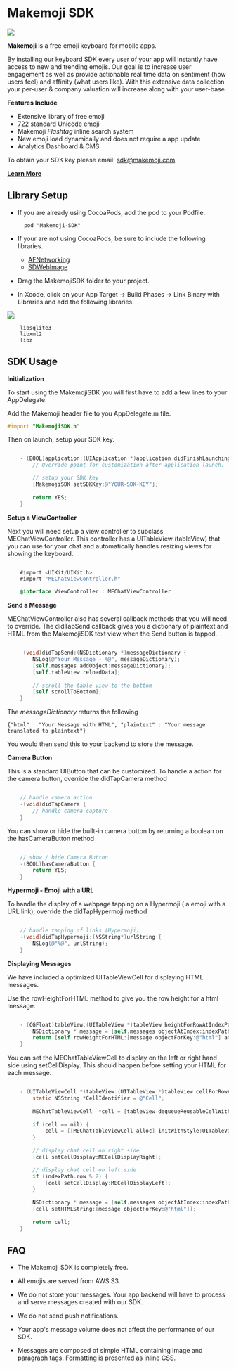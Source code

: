 Makemoji SDK
====================

![](http://i.imgur.com/w0KJkBv.jpg)

**Makemoji** is a free emoji keyboard for mobile apps. 

By installing our keyboard SDK every user of your app will instantly have access to new and trending emojis. Our goal is to increase user engagement as well as provide actionable real time data on sentiment (how users feel) and affinity (what users like). With this extensive data collection your per-user & company valuation will increase along with your user-base. 
**Features Include**
* Extensive library of free emoji
* 722 standard Unicode emoji
* Makemoji *Flashtag* inline search system
* New emoji load dynamically and does not require a app update
* Analytics Dashboard & CMS

To obtain your SDK key please email: sdk@makemoji.com

**[Learn More](http://makemoji.com/sdk)**


Library Setup
---------------------
* If you are already using CocoaPods, add the pod to your Podfile.

		pod "Makemoji-SDK"

* If your are not using CocoaPods, be sure to include the following libraries.
		
	* [AFNetworking](https://github.com/AFNetworking/)
	* [SDWebImage](https://github.com/rs/SDWebImage)

* Drag the MakemojiSDK folder to your project.

* In Xcode, click on your App Target -> Build Phases -> Link Binary with Libraries and add the following libraries.

![](http://i.imgur.com/N7HL7Iu.png)

		libsqlite3
		libxml2
		libz

SDK Usage
---------------------

**Initialization**

To start using the MakemojiSDK you will first have to add a few lines to your AppDelegate. 

Add the Makemoji header file to you AppDelegate.m file.

```objectivec
#import "MakemojiSDK.h"
```
Then on launch, setup your SDK key.

```objectivec

	- (BOOL)application:(UIApplication *)application didFinishLaunchingWithOptions:(NSDictionary *)launchOptions {
	    // Override point for customization after application launch.

	    // setup your SDK key
	    [MakemojiSDK setSDKKey:@"YOUR-SDK-KEY"];
	    
	    return YES;
	}

```


**Setup a ViewController**

Next you will need setup a view controller to subclass MEChatViewController. This controller has a UITableView (tableView) that you can use for your chat and automatically handles resizing views for showing the keyboard.

```objectivec

	#import <UIKit/UIKit.h>
	#import "MEChatViewController.h"

	@interface ViewController : MEChatViewController

```


**Send a Message**

MEChatViewController also has several callback methods that you will need to override. The didTapSend callback gives you a dictionary of plaintext and HTML from the MakemojiSDK text view when the Send button is tapped.

```objectivec

	-(void)didTapSend:(NSDictionary *)messageDictionary {
	    NSLog(@"Your Message - %@", messageDictionary);
	    [self.messages addObject:messageDictionary];
	    [self.tableView reloadData];
	    
	    // scroll the table view to the bottom
	    [self scrollToBottom];
	}

```

The *messageDictionary* returns the following

`{"html" : "Your Message with HTML", "plaintext" : "Your message translated to plaintext"}`

You would then send this to your backend to store the message.


**Camera Button**

This is a standard UIButton that can be customized. To handle a action for the camera button, override the didTapCamera method

```objectivec

	// handle camera action
	-(void)didTapCamera {
		// handle camera capture
	}

```

You can show or hide the built-in camera button by returning a boolean on the hasCameraButton method

```objectivec

	// show / hide Camera Button
	-(BOOL)hasCameraButton {
	    return YES;
	}

```

**Hypermoji - Emoji with a URL**


To handle the display of a webpage tapping on a Hypermoji ( a emoji with a URL link), override the didTapHypermoji method

```objectivec

	// handle tapping of links (Hypermoji)
	-(void)didTapHypermoji:(NSString*)urlString {
	    NSLog(@"%@", urlString);
	}

```


**Displaying Messages**

We have included a optimized UITableViewCell for displaying HTML messages.

Use the rowHeightForHTML method to give you the row height for a html message.

```objectivec

	- (CGFloat)tableView:(UITableView *)tableView heightForRowAtIndexPath:(NSIndexPath *)indexPath {
	    NSDictionary * message = [self.messages objectAtIndex:indexPath.row];
	    return [self rowHeightForHTML:[message objectForKey:@"html"] atIndexPath:indexPath];
	}

```

You can set the MEChatTableViewCell to display on the left or right hand side using setCellDisplay. This should happen before setting your HTML for each message.

```objectivec

	- (UITableViewCell *)tableView:(UITableView *)tableView cellForRowAtIndexPath:(NSIndexPath *)indexPath {
	    static NSString *CellIdentifier = @"Cell";
	    
	    MEChatTableViewCell  *cell = [tableView dequeueReusableCellWithIdentifier:CellIdentifier];
	    
	    if (cell == nil) {
	        cell = [[MEChatTableViewCell alloc] initWithStyle:UITableViewCellStyleDefault reuseIdentifier:CellIdentifier];
	    }
	    
	    // display chat cell on right side
	    [cell setCellDisplay:MECellDisplayRight];

	    // display chat cell on left side
	    if (indexPath.row % 2) {
	        [cell setCellDisplay:MECellDisplayLeft];
	    }
	    
	    NSDictionary * message = [self.messages objectAtIndex:indexPath.row];
	    [cell setHTMLString:[message objectForKey:@"html"]];
	    
	    return cell;
	}

```

FAQ
---------------------

*	The Makemoji SDK is completely free.*	All emojis are served from AWS S3.*	We do not store your messages. Your app backend will have to process and serve messages created with our SDK.*	We do not send push notifications.
*	Your app's message volume does not affect the performance of our SDK.
*	Messages are composed of simple HTML containing image and paragraph tags. Formatting is presented as inline CSS.

